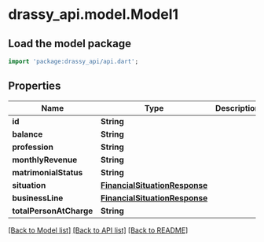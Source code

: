 # drassy_api.model.Model1

## Load the model package
```dart
import 'package:drassy_api/api.dart';
```

## Properties
Name | Type | Description | Notes
------------ | ------------- | ------------- | -------------
**id** | **String** |  | [optional] 
**balance** | **String** |  | [optional] 
**profession** | **String** |  | [optional] 
**monthlyRevenue** | **String** |  | [optional] 
**matrimonialStatus** | **String** |  | [optional] 
**situation** | [**FinancialSituationResponse**](FinancialSituationResponse.md) |  | [optional] 
**businessLine** | [**FinancialSituationResponse**](FinancialSituationResponse.md) |  | [optional] 
**totalPersonAtCharge** | **String** |  | [optional] 

[[Back to Model list]](../README.md#documentation-for-models) [[Back to API list]](../README.md#documentation-for-api-endpoints) [[Back to README]](../README.md)


